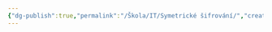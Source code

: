 ```yaml
---
{"dg-publish":true,"permalink":"/Škola/IT/Symetrické šifrování/","created":"2023-12-18T16:28:43.396+01:00","updated":"2024-03-13T18:07:50.363+01:00"}
---
```


